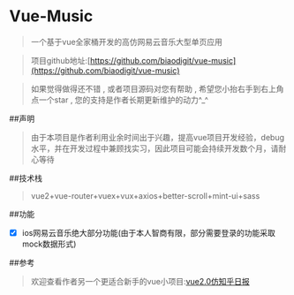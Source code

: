 # Vue-Music

> 一个基于vue全家桶开发的高仿网易云音乐大型单页应用

> 项目github地址:[https://github.com/biaodigit/vue-music](https://github.com/biaodigit/vue-music)

>如果觉得做得还不错 , 或者项目源码对您有帮助 , 希望您小抬右手到右上角点一个star , 您的支持是作者长期更新维护的动力^_^

##声明

>由于本项目是作者利用业余时间出于兴趣，提高vue项目开发经验，debug水平，并在开发过程中兼顾找实习，因此项目可能会持续开发数个月，请耐心等待

##技术栈

>vue2+vue-router+vuex+vux+axios+better-scroll+mint-ui+sass

##功能
- [x] ios网易云音乐绝大部分功能(由于本人智商有限，部分需要登录的功能采取mock数据形式)

##参考

>欢迎查看作者另一个更适合新手的vue小项目:[vue2.0仿知乎日报](https://github.com/biaodigit/vue-news)
